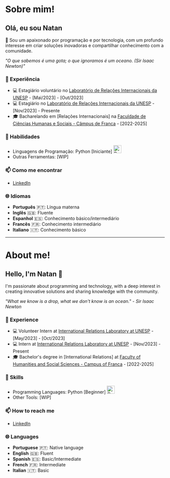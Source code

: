 # Sobre mim!
## Olá, eu sou Natan 

👋 Sou um apaixonado por programação e por tecnologia, com um profundo interesse em criar soluções inovadoras e compartilhar conhecimento com a comunidade. 

*"O que sabemos é uma gota; o que ignoramos é um oceano. (Sir Isaac Newton)"*

### 💼 Experiência

- 💻 Estagiário voluntário no [Laboratório de Relações Internacionais da UNESP](https://labriunesp.org/) - [Mai/2023] - [Out/2023] 
- 💻 Estagiário no [Laboratório de Relações Internacionais da UNESP](https://labriunesp.org/) - [Nov/2023] - Presente
- 🎓 Bacharelando em [Relações Internacionais] na [Faculdade de Ciências Humanas e Sociais - Câmpus de Franca](https://www.franca.unesp.br/) - [2022-2025]

### 🚀 Habilidades

- Linguagens de Programação: Python [Iniciante] <img src="https://cdn3.iconfinder.com/data/icons/logos-and-brands-adobe/512/267_Python-512.png" width="25" height="25" alt="Python">
- Outras Ferramentas: [WIP]

### 📫 Como me encontrar
- [LinkedIn](https://br.linkedin.com/in/natan-willian-noronha)

### 🌐 Idiomas
- **Português** 🇵🇹: Língua materna 
- **Inglês** 🇬🇧: Fluente
- **Espanhol** 🇪🇸: Conhecimento básico/intermediário
- **Francês** 🇫🇷: Conhecimento intermediário
- **Italiano** 🇮🇹: Conhecimento básico
______________________________________________________________________________________________________________________________________________________________________________________________________________________________________________
# About me!
## Hello, I'm Natan 👋

I'm passionate about programming and technology, with a deep interest in creating innovative solutions and sharing knowledge with the community.

*"What we know is a drop, what we don't know is an ocean." - Sir Isaac Newton*

### 💼 Experience

- 💻 Volunteer Intern at [International Relations Laboratory at UNESP](https://labriunesp.org/) - [May/2023] - [Oct/2023]
- 💻 Intern at [International Relations Laboratory at UNESP](https://labriunesp.org/) - [Nov/2023] - Present
- 🎓 Bachelor's degree in [International Relations] at [Faculty of Humanities and Social Sciences - Campus of Franca](https://www.franca.unesp.br/) - [2022-2025]

### 🚀 Skills

- Programming Languages: Python [Beginner] <img src="https://cdn3.iconfinder.com/data/icons/logos-and-brands-adobe/512/267_Python-512.png" width="25" height="25" alt="Python">
- Other Tools: [WIP]

### 📫 How to reach me

- [LinkedIn](https://www.linkedin.com/in/natan-willian-noronha)

### 🌐 Languages
- **Portuguese** 🇵🇹: Native language
- **English** 🇬🇧: Fluent
- **Spanish** 🇪🇸: Basic/Intermediate
- **French** 🇫🇷: Intermediate
- **Italian** 🇮🇹: Basic





